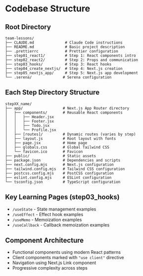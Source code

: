 # Codebase Structure

## Root Directory
```
team-lessons/
├── CLAUDE.md              # Claude Code instructions
├── README.md              # Basic project description
├── .prettierrc            # Prettier configuration
├── step01_react1/         # Step 1: React components intro
├── step02_react2/         # Step 2: Props and communication
├── step03_hooks/          # Step 3: React hooks
├── step04_create_nextjs/  # Step 4: Next.js creation
├── step05_nextjs_app/     # Step 5: Next.js app development
└── .serena/              # Serena configuration
```

## Each Step Directory Structure
```
stepXX_name/
├── app/                  # Next.js App Router directory
│   ├── components/       # Reusable React components
│   │   ├── Header.jsx
│   │   ├── Footer.jsx
│   │   ├── Todo.jsx
│   │   └── Profile.jsx
│   ├── [routes]/         # Dynamic routes (varies by step)
│   ├── layout.js         # Root layout with fonts
│   ├── page.jsx          # Home page
│   ├── globals.css       # Global Tailwind CSS
│   └── favicon.ico       # Favicon
├── public/               # Static assets
├── package.json          # Dependencies and scripts
├── next.config.mjs       # Next.js configuration
├── tailwind.config.mjs   # Tailwind CSS configuration
├── postcss.config.mjs    # PostCSS configuration
├── eslint.config.mjs     # ESLint configuration
└── tsconfig.json         # TypeScript configuration
```

## Key Learning Pages (step03_hooks)
- `/useState` - State management examples
- `/useEffect` - Effect hook examples
- `/useMemo` - Memoization examples
- `/useCallback` - Callback memoization examples

## Component Architecture
- Functional components using modern React patterns
- Client components marked with `"use client"` directive
- Navigation using Next.js Link component
- Progressive complexity across steps